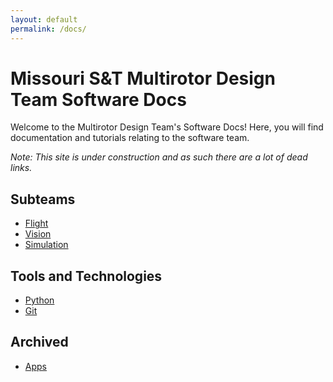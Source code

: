 ```yaml
---
layout: default
permalink: /docs/
---
```



# Missouri S&T Multirotor Design Team Software Docs

Welcome to the Multirotor Design Team's Software Docs! Here, you will find documentation and tutorials relating to the software team.

*Note: This site is under construction and as such there are a lot of dead links.*

## Subteams

- [Flight](/docs/flight/)
- [Vision](/docs/vision/)
- [Simulation](/docs/simulation/)

## Tools and Technologies

- [Python](/docs/python/)
- [Git](/docs/git/)

## Archived

- [Apps](/docs/apps/)
